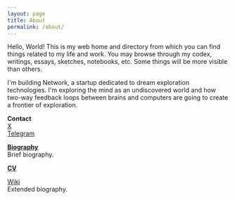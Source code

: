 ```yaml
---
layout: page
title: About
permalink: /about/
---
```


Hello, World! This is my web home and directory from which you can find things related to my life and work. You may browse through my codex, writings, essays, sketches, notebooks, etc. Some things will be more visible than others.

I'm building Network, a startup dedicated to dream exploration technologies. I'm exploring the mind as an undiscovered world and how two-way feedback loops between brains and computers are going to create a frontier of exploration.

**Contact**
<br>
[X](https://x.com/linkd)
<br>
[Telegram](https://t.me/linkdaniel)
<br>

[**Biography**](/biography)
<br>
Brief biography.

<a href="https://read.cv/linkdaniel">**CV**</a>
<br>

<a href="https://wiki.linkdaniel.org">Wiki</a>
<br>
Extended biography.
